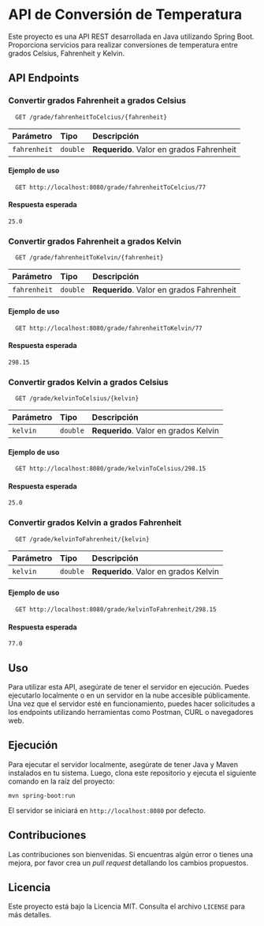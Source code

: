 # API de Conversión de Temperatura

Este proyecto es una API REST desarrollada en Java utilizando Spring Boot. Proporciona servicios para realizar conversiones de temperatura entre grados Celsius, Fahrenheit y Kelvin.

## API Endpoints

### Convertir grados Fahrenheit a grados Celsius

```http
  GET /grade/fahrenheitToCelcius/{fahrenheit}
```

| Parámetro  | Tipo     | Descripción                   |
| :--------- | :------- | :---------------------------- |
| `fahrenheit` | `double` | **Requerido**. Valor en grados Fahrenheit |

#### Ejemplo de uso

```http
  GET http://localhost:8080/grade/fahrenheitToCelcius/77
```

#### Respuesta esperada

```
25.0
```

### Convertir grados Fahrenheit a grados Kelvin

```http
  GET /grade/fahrenheitToKelvin/{fahrenheit}
```

| Parámetro  | Tipo     | Descripción                   |
| :--------- | :------- | :---------------------------- |
| `fahrenheit` | `double` | **Requerido**. Valor en grados Fahrenheit |

#### Ejemplo de uso

```http
  GET http://localhost:8080/grade/fahrenheitToKelvin/77
```

#### Respuesta esperada

```
298.15
```

### Convertir grados Kelvin a grados Celsius

```http
  GET /grade/kelvinToCelsius/{kelvin}
```

| Parámetro  | Tipo     | Descripción                   |
| :--------- | :------- | :---------------------------- |
| `kelvin` | `double` | **Requerido**. Valor en grados Kelvin |

#### Ejemplo de uso

```http
  GET http://localhost:8080/grade/kelvinToCelsius/298.15
```

#### Respuesta esperada

```
25.0
```

### Convertir grados Kelvin a grados Fahrenheit

```http
  GET /grade/kelvinToFahrenheit/{kelvin}
```

| Parámetro  | Tipo     | Descripción                   |
| :--------- | :------- | :---------------------------- |
| `kelvin` | `double` | **Requerido**. Valor en grados Kelvin |

#### Ejemplo de uso

```http
  GET http://localhost:8080/grade/kelvinToFahrenheit/298.15
```

#### Respuesta esperada

```
77.0
```

## Uso

Para utilizar esta API, asegúrate de tener el servidor en ejecución. Puedes ejecutarlo localmente o en un servidor en la nube accesible públicamente. Una vez que el servidor esté en funcionamiento, puedes hacer solicitudes a los endpoints utilizando herramientas como Postman, CURL o navegadores web.

## Ejecución

Para ejecutar el servidor localmente, asegúrate de tener Java y Maven instalados en tu sistema. Luego, clona este repositorio y ejecuta el siguiente comando en la raíz del proyecto:

```
mvn spring-boot:run
```

El servidor se iniciará en `http://localhost:8080` por defecto.

## Contribuciones

Las contribuciones son bienvenidas. Si encuentras algún error o tienes una mejora, por favor crea un _pull request_ detallando los cambios propuestos.

## Licencia

Este proyecto está bajo la Licencia MIT. Consulta el archivo `LICENSE` para más detalles.
